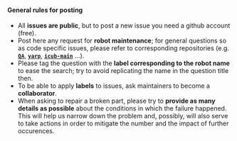 #### General rules for posting

- All **issues are public**, but to post a new issue you need a github account (free).
- Post here any request for **robot maintenance**; for general questions so as code specific issues, please refer to corresponding repositories \(e.g. [**`QA`**](https://github.com/robotology/QA), [**`yarp`**](https://github.com/robotology/yarp), [**`icub-main`**](https://github.com/robotology/icub-main) ...\).
- Please tag the question with the **label corresponding to the robot name** to ease the search; try to avoid replicating the name in the question title then.
- To be able to apply **labels** to issues, ask maintainers to become a **collaborator**.
- When asking to repair a broken part, please try to **provide as many details as possible** about the conditions in which the failure happened. This will help us narrow down the problem and, possibly, will also serve to take actions in order to mitigate the number and the impact of further occurences.
